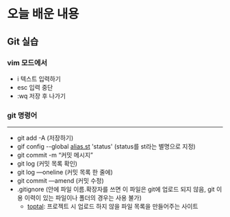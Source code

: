 # 오늘 배운 내용
## Git 실습
### vim 모드에서

- i 텍스트 입력하기
- esc 입력 중단
- :wq 저장 후 나가기

### git 명령어
---
- git add -A (저장하기)
- gif config --global [alias.st](http://alias.st/) 'status' (status를 st라는 별명으로 지정)
- git commit -m “커밋 메시지”
- git log (커밋 목록 확인)
- git log —oneline (커밋 목록 한 줄에)
- git commit —amend (커밋 수정)
- .gitignore (안에 파일 이름.확장자를 쓰면 이 파일은 git에 업로드 되지 않음, git 이용 이력이 있는 파일이나 폴더의 경우는 사용 불가)
    - [toptal](https://www.toptal.com/developers/gitignore/): 프로젝트 시 업로드 하지 않을 파일 목록을 만들어주는 사이트